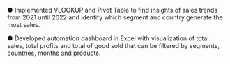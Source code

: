 ●	Implemented VLOOKUP and Pivot Table to find insights of sales trends from 2021 until 2022 and identify which segment and country generate the most sales.

●	Developed automation dashboard in Excel with visualization of total sales, total profits and total of good sold that can be filtered by segments, countries, months and products.
